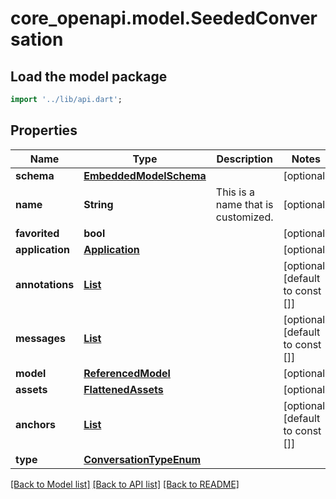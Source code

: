 # core_openapi.model.SeededConversation

## Load the model package
```dart
import '../lib/api.dart';
```

## Properties
Name | Type | Description | Notes
------------ | ------------- | ------------- | -------------
**schema** | [**EmbeddedModelSchema**](EmbeddedModelSchema.md) |  | [optional] 
**name** | **String** | This is a name that is customized. | [optional] 
**favorited** | **bool** |  | [optional] 
**application** | [**Application**](Application.md) |  | [optional] 
**annotations** | [**List<SeededAnnotation>**](SeededAnnotation.md) |  | [optional] [default to const []]
**messages** | [**List<SeededConversationMessage>**](SeededConversationMessage.md) |  | [optional] [default to const []]
**model** | [**ReferencedModel**](ReferencedModel.md) |  | [optional] 
**assets** | [**FlattenedAssets**](FlattenedAssets.md) |  | [optional] 
**anchors** | [**List<SeededAnchor>**](SeededAnchor.md) |  | [optional] [default to const []]
**type** | [**ConversationTypeEnum**](ConversationTypeEnum.md) |  | 

[[Back to Model list]](../README.md#documentation-for-models) [[Back to API list]](../README.md#documentation-for-api-endpoints) [[Back to README]](../README.md)


